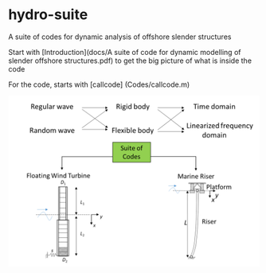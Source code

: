 # hydro-suite
A suite of codes for dynamic analysis of offshore slender structures  

Start with [Introduction](docs/A suite of code for dynamic modelling of slender offshore structures.pdf) 
to get the big picture of what is inside the code 

For the code, starts with [callcode] (Codes/callcode.m)

![suite of codes flowchart](/docs/codesuite.png)

